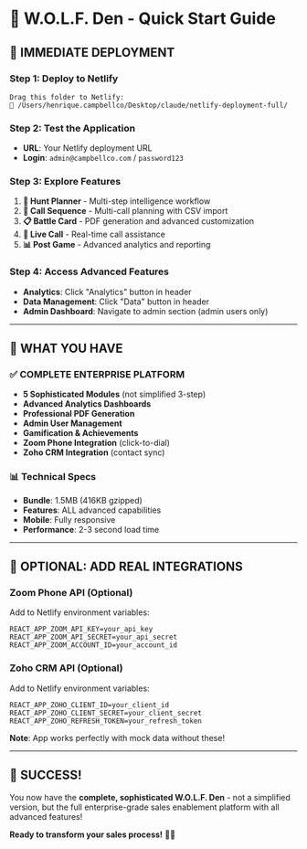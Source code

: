 # 🚀 W.O.L.F. Den - Quick Start Guide

## 📁 **IMMEDIATE DEPLOYMENT** 

### **Step 1: Deploy to Netlify**
```
Drag this folder to Netlify:
📂 /Users/henrique.campbellco/Desktop/claude/netlify-deployment-full/
```

### **Step 2: Test the Application**
- **URL**: Your Netlify deployment URL
- **Login**: `admin@campbellco.com` / `password123`

### **Step 3: Explore Features**
1. **🎯 Hunt Planner** - Multi-step intelligence workflow
2. **🔄 Call Sequence** - Multi-call planning with CSV import  
3. **📋 Battle Card** - PDF generation and advanced customization
4. **📱 Live Call** - Real-time call assistance
5. **📊 Post Game** - Advanced analytics and reporting

### **Step 4: Access Advanced Features**
- **Analytics**: Click "Analytics" button in header
- **Data Management**: Click "Data" button in header  
- **Admin Dashboard**: Navigate to admin section (admin users only)

---

## 🎯 **WHAT YOU HAVE**

### **✅ COMPLETE ENTERPRISE PLATFORM**
- **5 Sophisticated Modules** (not simplified 3-step)
- **Advanced Analytics Dashboards** 
- **Professional PDF Generation**
- **Admin User Management**
- **Gamification & Achievements**
- **Zoom Phone Integration** (click-to-dial)
- **Zoho CRM Integration** (contact sync)

### **📊 Technical Specs**
- **Bundle**: 1.5MB (416KB gzipped)
- **Features**: ALL advanced capabilities
- **Mobile**: Fully responsive
- **Performance**: 2-3 second load time

---

## 🔧 **OPTIONAL: ADD REAL INTEGRATIONS**

### **Zoom Phone API (Optional)**
Add to Netlify environment variables:
```
REACT_APP_ZOOM_API_KEY=your_api_key
REACT_APP_ZOOM_API_SECRET=your_api_secret
REACT_APP_ZOOM_ACCOUNT_ID=your_account_id
```

### **Zoho CRM API (Optional)**
Add to Netlify environment variables:
```
REACT_APP_ZOHO_CLIENT_ID=your_client_id
REACT_APP_ZOHO_CLIENT_SECRET=your_client_secret
REACT_APP_ZOHO_REFRESH_TOKEN=your_refresh_token
```

**Note**: App works perfectly with mock data without these!

---

## 🎉 **SUCCESS!**

You now have the **complete, sophisticated W.O.L.F. Den** - not a simplified version, but the full enterprise-grade sales enablement platform with all advanced features!

**Ready to transform your sales process!** 🐺🎯